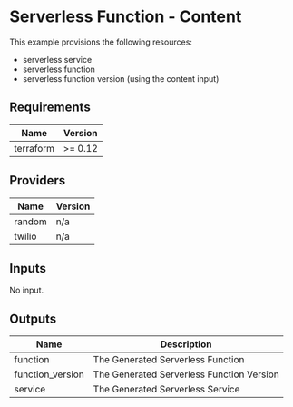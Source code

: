 # Serverless Function - Content

This example provisions the following resources:

- serverless service
- serverless function
- serverless function version (using the content input)

## Requirements

| Name      | Version |
| --------- | ------- |
| terraform | >= 0.12 |

## Providers

| Name   | Version |
| ------ | ------- |
| random | n/a     |
| twilio | n/a     |

## Inputs

No input.

## Outputs

| Name             | Description                               |
| ---------------- | ----------------------------------------- |
| function         | The Generated Serverless Function         |
| function_version | The Generated Serverless Function Version |
| service          | The Generated Serverless Service          |
